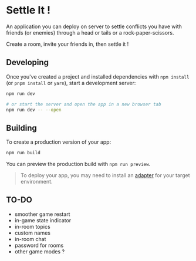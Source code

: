 # Settle It !

An application you can deploy on server to settle conflicts you have with friends (or enemies) through a head or tails or a rock-paper-scissors.

Create a room, invite your friends in, then settle it !

## Developing

Once you've created a project and installed dependencies with `npm install` (or `pnpm install` or `yarn`), start a development server:

```bash
npm run dev

# or start the server and open the app in a new browser tab
npm run dev -- --open
```

## Building

To create a production version of your app:

```bash
npm run build
```

You can preview the production build with `npm run preview`.

> To deploy your app, you may need to install an [adapter](https://kit.svelte.dev/docs/adapters) for your target environment.

## TO-DO

- smoother game restart
- in-game state indicator
- in-room topics
- custom names
- in-room chat
- password for rooms
- other game modes ?
